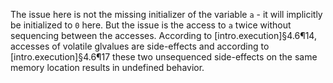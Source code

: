 The issue here is not the missing initializer of the variable `a` - it will implicitly be initialized to `0` here. But the issue is the access to `a` twice without sequencing between the accesses. According to [intro.execution]§4.6¶14, accesses of volatile glvalues are side-effects and according to [intro.execution]§4.6¶17 these two unsequenced side-effects on the same memory location results in undefined behavior.
